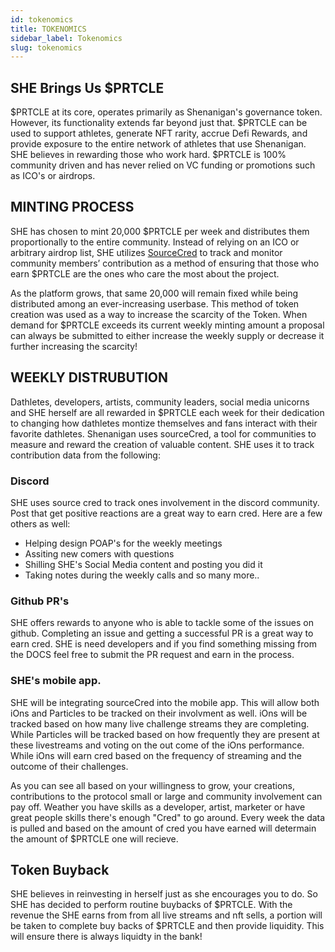 ```yaml
---
id: tokenomics
title: TOKENOMICS
sidebar_label: Tokenomics
slug: tokenomics
---
```


## SHE Brings Us $PRTCLE
$PRTCLE at its core, operates primarily as Shenanigan's governance token. However, its functionality extends far beyond just that. $PRTCLE can be used to support athletes, generate NFT rarity, accrue Defi Rewards, and provide exposure to the entire network of athletes that use Shenanigan. SHE believes in rewarding those who work hard. $PRTCLE is 100% community driven and has never relied on VC funding or promotions such as ICO's or airdrops.
 
## MINTING PROCESS
SHE has chosen to mint 20,000 $PRTCLE per week and distributes them proportionally to the entire community. Instead of relying on an ICO or arbitrary airdrop list, SHE utilizes [SourceCred](https://sourcecred.io/) to track and monitor community members’ contribution as a method of ensuring that those who earn $PRTCLE are the ones who care the most about the project.

As the platform grows, that same 20,000 will remain fixed while being distributed among an ever-increasing userbase. This method of token creation was used as a way to increase the scarcity of the Token. When demand for $PRTCLE exceeds its current weekly minting amount a proposal can always be submitted to either increase the weekly supply or decrease it further increasing the scarcity! 

## WEEKLY DISTRUBUTION 
Dathletes, developers, artists, community leaders, social media unicorns and SHE herself are all rewarded in $PRTCLE each week for their dedication to changing how dathletes montize themselves and fans interact with their favorite dathletes. Shenanigan uses sourceCred, a tool for communities to measure and reward the creation of valuable content. SHE uses it to track contribution data from the following:

### Discord
SHE uses source cred to track ones involvement in the discord community. Post that get positive reactions are a great way to earn cred. Here are a few others as well:
* Helping design POAP's for the weekly meetings
* Assiting new comers with questions
* Shilling SHE's Social Media content and posting you did it
* Taking notes during the weekly calls
and so many more..
### Github PR's
SHE offers rewards to anyone who is able to tackle some of the issues on github. Completing an issue and getting a successful PR is a great way to earn cred. SHE is need developers and if you find something missing from the DOCS feel free to submit the PR request and earn in the process.
### SHE's mobile app.
SHE will be integrating sourceCred into the mobile app. This will allow both iOns and Particles to be tracked on their involvment as well. iOns will be tracked based on how many live challenge streams they are completing. While Particles will be tracked based on how frequently they are present at these livestreams and voting on the out come of the iOns performance. While iOns will earn cred based on the frequency of streaming and the outcome of their challenges.

As you can see all based on your willingness to grow, your creations, contributions to the protocol small or large and community involvement can pay off. Weather you have skills as a developer, artist, marketer or have great people skills there's enough "Cred" to go around. Every week the data is pulled and based on the amount of cred you have earned will determain the amount of $PRTCLE one will recieve.


## Token Buyback
SHE believes in reinvesting in herself just as she encourages you to do. So SHE has decided to perform routine buybacks of $PRTCLE. With the revenue the SHE earns from from all live streams and nft sells, a portion will be taken to complete buy backs of $PRTCLE and then provide liquidity. This will ensure there is always liquidty in the bank!
